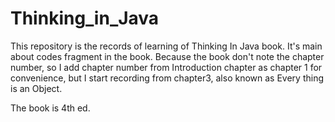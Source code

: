 # Thinking_in_Java
This repository is the records of learning of Thinking In Java book. It's main about codes
fragment in the book. Because the book don't note the chapter number, so I add chapter
number from Introduction chapter as chapter 1 for convenience, but I start recording from
chapter3, also known as Every thing is an Object.

The book is 4th ed.

